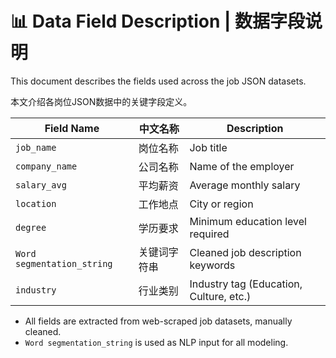 
# 📊 Data Field Description | 数据字段说明

This document describes the fields used across the job JSON datasets.

本文介绍各岗位JSON数据中的关键字段定义。

| Field Name               | 中文名称         | Description |
|--------------------------|------------------|-------------|
| `job_name`              | 岗位名称         | Job title |
| `company_name`          | 公司名称         | Name of the employer |
| `salary_avg`            | 平均薪资         | Average monthly salary |
| `location`              | 工作地点         | City or region |
| `degree`                | 学历要求         | Minimum education level required |
| `Word segmentation_string` | 关键词字符串     | Cleaned job description keywords |
| `industry`              | 行业类别         | Industry tag (Education, Culture, etc.) |

- All fields are extracted from web-scraped job datasets, manually cleaned.
- `Word segmentation_string` is used as NLP input for all modeling.

